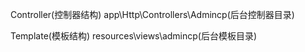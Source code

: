 Controller(控制器结构)
	app\Http\Controllers\Admincp(后台控制器目录)
		
	

Template(模板结构)
	resources\views\admincp(后台模板目录)
		